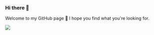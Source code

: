 ### Hi there 👋

Welcome to my GitHub page 👋 I hope you find what you're looking for.

![](https://komarev.com/ghpvc/?username=Deep-Zone)
